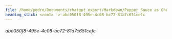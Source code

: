 ```yaml
---
file: /home/pedro/Documents/chatgpt_export/Markdown/Pepper Sauce as Chew Deterrent.md
heading_stack: <root> -> abc050f8-495e-4c08-bc72-81a7c651cefc
---
```

###### abc050f8-495e-4c08-bc72-81a7c651cefc
